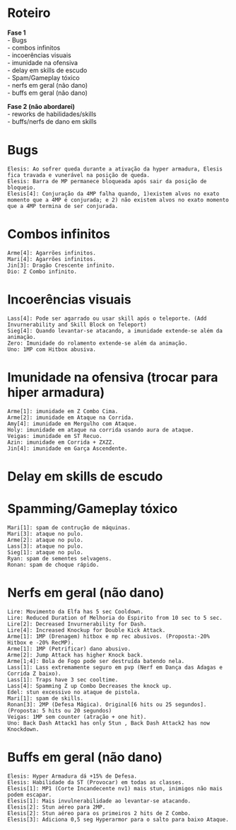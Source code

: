 Roteiro
=======
<b>Fase 1</b><br />
	- Bugs<br />
	- combos infinitos<br />
	- incoerências visuais<br />
	- imunidade na ofensiva<br />
	- delay em skills de escudo<br />
	- Spam/Gameplay tóxico<br />
	- nerfs em geral (não dano)<br />
	- buffs em geral (não dano)<br />
	
<b>Fase 2 (não abordarei)</b><br />
	- reworks de habilidades/skills<br />
	- buffs/nerfs de dano em skills<br />

Bugs
====
	Elesis: Ao sofrer queda durante a ativação da hyper armadura, Elesis fica travada e vunerável na posição de queda.
	Elesis: Barra de MP permanece bloqueada após sair da posição de bloqueio.
	Elesis[4]: Conjuração da 4MP falha quando, 1)existem alvos no exato momento que a 4MP é conjurada; e 2) não existem alvos no exato momento que a 4MP termina de ser conjurada.

Combos infinitos
================
	Arme[4]: Agarrões infinitos.
	Mari[4]: Agarrões infinitos.
	Jin[3]: Dragão Crescente infinito.
	Dio: Z Combo infinito.

Incoerências visuais
====================
	Lass[4]: Pode ser agarrado ou usar skill após o teleporte. (Add Invurnerability and Skill Block on Teleport)
	Sieg[4]: Quando levantar-se atacando, a imunidade extende-se além da animação.
	Zero: Imunidade do rolamento extende-se além da animação.
	Uno: 1MP com Hitbox abusiva.

Imunidade na ofensiva (trocar para hiper armadura)
==================================================
	Arme[1]: imunidade em Z Combo Cima.
	Arme[2]: imunidade em Ataque na Corrida.
	Amy[4]: imunidade em Mergulho com Ataque.
	Holy: imunidade em ataque na corrida usando aura de ataque.
	Veigas: imunidade em ST Recuo.
	Azin: imunidade em Corrida + ZXZZ.
	Jin[4]: imunidade em Garça Ascendente.
	
Delay em skills de escudo
=========================

Spamming/Gameplay tóxico
========================
	Mari[1]: spam de contrução de máquinas.
	Mari[3]: ataque no pulo.
	Arme[2]: ataque no pulo.
	Lass[3]: ataque no pulo.	
	Sieg[1]: ataque no pulo.
	Ryan: spam de sementes selvagens.
	Ronan: spam de choque rápido.
	
Nerfs em geral (não dano)
=========================
	Lire: Movimento da Elfa has 5 sec Cooldown.
	Lire: Reduced Duration of Melhoria do Espirito from 10 sec to 5 sec.
	Lire[2]: Decreased Invurnerability for Dash.
	Lire[4]: Increased Knockup for Double Kick Attack.
	Arme[1]: 1MP (Drenagem) hitbox e mp rec abusivos. (Proposta:-20% Hitbox e -20% RecMP).
	Arme[1]: 1MP (Petrificar) dano abusivo.
	Arme[2]: Jump Attack has higher Knock back.
	Arme[1;4]: Bola de Fogo pode ser destruída batendo nela.
	Lass[1]: Lass extremamente seguro em pvp (Nerf em Dança das Adagas e Corrida Z baixo).
	Lass[1]: Traps have 3 sec cooltime.
	Lass[4]: Spamming Z up Combo Decreases the knock up.
	Edel: stun excessivo no ataque de pistola.	
	Mari[1]: spam de skills.
	Ronan[3]: 2MP (Defesa Mágica). Original[6 hits ou 25 segundos]. (Proposta: 5 hits ou 20 segundos)
	Veigas: 1MP sem counter (atração + one hit).
	Uno: Back Dash Attack1 has only Stun , Back Dash Attack2 has now Knockdown.
	
	
Buffs em geral (não dano)
=========================	
	Elesis: Hyper Armadura dá +15% de Defesa.
	Elesis: Habilidade da ST (Provocar) em todas as classes.
	Elesis[1]: MP1 (Corte Incandecente nv1) mais stun, inimigos não mais podem escapar.
	Elesis[1]: Mais invulnerabilidade ao levantar-se atacando.
	Elesis[2]: Stun aéreo para 2MP.
	Elesis[2]: Stun aéreo para os primeiros 2 hits de Z Combo.
	Elesis[3]: Adiciona 0,5 seg Hyperarmor para o salto para baixo Ataque.
